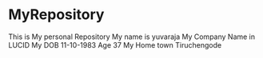 # MyRepository
This is My personal Repository
My name is yuvaraja
My Company Name in LUCID
My DOB 11-10-1983
Age 37
My Home town Tiruchengode
